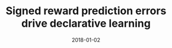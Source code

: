 ---
title: "Signed reward prediction errors drive declarative learning"
collection: publications
permalink: /publication/2018-01-02-paper-PLOSOne
date: 2018-01-02
venue: 'PLOS One'
paperurl: 'https://journals.plos.org/plosone/article?id=10.1371/journal.pone.0189212"'
citation: 'De Loof, E., Ergo, K., Naert, L., Janssens, C., Talsma, D., Van Opstal, F., & Verguts, T. (2018). Signed reward prediction errors drive declarative learning. PLoS One, 13(1), e0189212.'
---